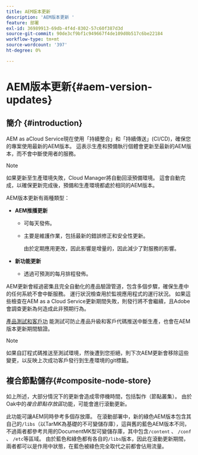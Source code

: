 ```yaml
---
title: AEM版本更新
description: 'AEM版本更新 '
feature: 部署
exl-id: 36989913-69db-4f4d-8302-57c60f387d3d
source-git-commit: 90de3cf9bf1c949667f4de109d0b517c6be22184
workflow-type: tm+mt
source-wordcount: '397'
ht-degree: 0%

---
```


# AEM版本更新{#aem-version-updates}

## 簡介 {#introduction}

AEM as aCloud Service現在使用「持續整合」和「持續傳送」(CI/CD)，確保您的專案使用最新的AEM版本。 這表示生產和預備執行個體會更新至最新的AEM版本，而不會中斷使用者的服務。

>[!NOTE]
>如果更新至生產環境失敗，Cloud Manager將自動回滾預備環境。 這會自動完成，以確保更新完成後，預備和生產環境都處於相同的AEM版本。

AEM版本更新有兩種類型：

* **AEM推播更新**

   * 可每天發佈。

   * 主要是維護作業，包括最新的錯誤修正和安全性更新。

      由於定期應用更改，因此影響是增量的，因此減少了對服務的影響。

* **新功能更新**

   * 透過可預測的每月排程發佈。

AEM更新會經過密集且完全自動化的產品驗證管道，包含多個步驟，確保生產中的任何系統不會中斷服務。 運行狀況檢查用於監視應用程式的運行狀況。 如果這些檢查在AEM as a Cloud Service更新期間失敗，則發行將不會繼續，且Adobe會調查更新為何造成此非預期行為。

[產品測試和客戶功](https://docs.adobe.com/content/help/en/experience-manager-cloud-service/implementing/developing/understand-test-results.html#functional-testing) 能測試可防止產品升級和客戶代碼推送中斷生產，也會在AEM版本更新期間驗證。

>[!NOTE]
>
>如果自訂程式碼推送至測試環境，然後遭到您拒絕，則下次AEM更新會移除這些變更，以反映上次成功客戶發行到生產環境的git標籤。

## 複合節點儲存{#composite-node-store}

如上所述，大部分情況下的更新會造成零停機時間，包括製作（節點叢集）。 由於Oak中的&#x200B;*複合節點存放區*&#x200B;功能，可能會進行滾動更新。

此功能可讓AEM同時參考多個存放庫。 在滾動部署中，新的綠色AEM版本包含其自己的`/libs`（以TarMK為基礎的不可變儲存庫），這與舊的藍色AEM版本不同，不過兩者都參考共用的DocumentMK型可變儲存庫，其中包含`/content` 、 `/conf` 、 `/etc`等區域。 由於藍色和綠色都有各自的`/libs`版本，因此在滾動更新期間，兩者都可以是作用中狀態，在藍色被綠色完全取代之前都會佔用流量。
